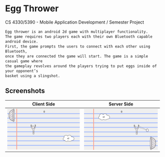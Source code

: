 # Egg Thrower
CS 4330/5390 - Mobile Application Development / Semester Project
```
Egg thrower is an android 2d game with multiplayer functionality. 
The game requires two players each with their own Bluetooth capable android device. 
First, the game prompts the users to connect with each other using Bluetooth, 
once they are connected the game will start. The game is a simple casual game where 
the gameplay revolves around the players trying to put eggs inside of your opponent’s 
basket using a slingshot.
```

## Screenshots
Client Side | Server Side
---------------------------- | --------------------------------
![](screenshots/ss2.png?raw=true) | ![](screenshots/ss3.png?raw=true) |
